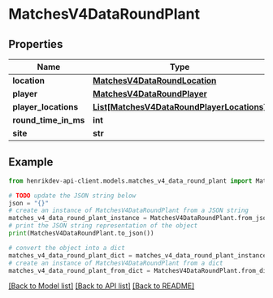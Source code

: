# MatchesV4DataRoundPlant


## Properties

Name | Type | Description | Notes
------------ | ------------- | ------------- | -------------
**location** | [**MatchesV4DataRoundLocation**](MatchesV4DataRoundLocation.md) |  | 
**player** | [**MatchesV4DataRoundPlayer**](MatchesV4DataRoundPlayer.md) |  | 
**player_locations** | [**List[MatchesV4DataRoundPlayerLocations]**](MatchesV4DataRoundPlayerLocations.md) |  | 
**round_time_in_ms** | **int** |  | 
**site** | **str** |  | 

## Example

```python
from henrikdev-api-client.models.matches_v4_data_round_plant import MatchesV4DataRoundPlant

# TODO update the JSON string below
json = "{}"
# create an instance of MatchesV4DataRoundPlant from a JSON string
matches_v4_data_round_plant_instance = MatchesV4DataRoundPlant.from_json(json)
# print the JSON string representation of the object
print(MatchesV4DataRoundPlant.to_json())

# convert the object into a dict
matches_v4_data_round_plant_dict = matches_v4_data_round_plant_instance.to_dict()
# create an instance of MatchesV4DataRoundPlant from a dict
matches_v4_data_round_plant_from_dict = MatchesV4DataRoundPlant.from_dict(matches_v4_data_round_plant_dict)
```
[[Back to Model list]](../README.md#documentation-for-models) [[Back to API list]](../README.md#documentation-for-api-endpoints) [[Back to README]](../README.md)


